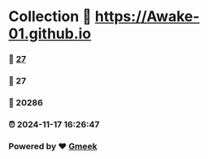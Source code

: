 # Collection :link: https://Awake-01.github.io 
### :page_facing_up: [27](https://Awake-01.github.io/tag.html) 
### :speech_balloon: 27 
### :hibiscus: 20286 
### :alarm_clock: 2024-11-17 16:26:47 
### Powered by :heart: [Gmeek](https://github.com/Meekdai/Gmeek)
